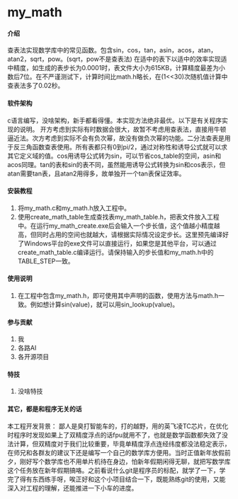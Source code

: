 # my_math

#### 介绍
查表法实现数学库中的常见函数。包含sin，cos，tan，asin，acos，atan，atan2，sqrt，pow。(sqrt，pow不是查表法)
在适中的表下以适中的效率实现适中精度，如生成的表步长为0.0001时，表文件大小为615KB，计算精度最差为小数后7位。在不严谨测试下，计算时间比math.h略长，在(1<<30)次随机值计算中查表法多了0.02秒。

#### 软件架构
c语言编写，没啥架构，新手都看得懂。本实现方法绝非最优。以下是有关程序实现的说明。
开方考虑到实际有时数据会很大，故暂不考虑用查表法，直接用牛顿逼近法。次方考虑到实际不会有负次幂，故没有做负次幂的功能。二分法查表是用于反三角函数查表使用。所有表都只有0到pi/2，通过对称性和诱导公式就可以求其它定义域的值。cos用诱导公式转为sin，可以节省cos_table的空间，asin和acos同理。tan的表和sin的表不同，虽然能用诱导公式转换为sin和cos表示，但atan需要tan表，且atan2用得多，故单独开一个tan表保证效率。

#### 安装教程
1. 将my_math.c和my_math.h放入工程中。
2. 使用create_math_table生成查找表my_math_table.h，把表文件放入工程中。在运行my_math_create.exe后会输入一个步长值，这个值越小精度越高，但同时占用的空间也就越大，请根据实际情况设定步长。这里预先编译好了Windows平台的exe文件可以直接运行，如果您是其他平台，可以通过create_math_table.c编译运行。请保持输入的步长值和my_math.h中的TABLE_STEP一致。

#### 使用说明
1. 在工程中包含my_math.h，即可使用其中声明的函数，使用方法与math.h一致。例如想计算sin(value)，就可以用sin_lookup(value)。

#### 参与贡献
1.  我
2.  各路AI
3.  各开源项目

#### 特技
1.  没啥特技

#### 其它，都是和程序无关的话
本工程开发背景：
鄙人是臭打智能车的，打的越野，用的英飞凌TC芯片，在优化时程序时发现如果上了双精度浮点的话fpu就用不了，也就是数学函数都失效了没法计算，但双精度对于我们比较重要，毕竟单精度浮点连经纬度都没法稳定表示，在师兄和各群友的建议下还是编写一个自己的数学库方便用。当时正值新年放假前夕，刚好写个数学库也不用单片机待在身边，怕新年假期闲得无聊，就把写数学库这个任务放在新年假期搞咯。之前看说什么git是程序员的标配，就学了一下，学完了得有东西练手呀，唉正好和这个小项目结合一下，既能熟练git的使用，又能深入对工程的理解，还能推进一下小车的进度。


